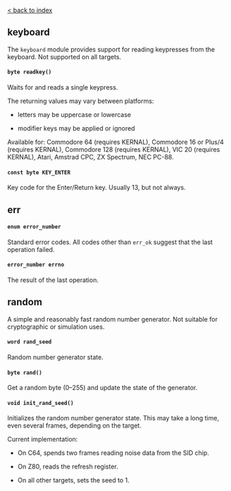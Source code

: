 [< back to index](../index.md)

## keyboard

The `keyboard` module provides support for reading keypresses from the keyboard.
Not supported on all targets.

#### `byte readkey()`

Waits for and reads a single keypress.

The returning values may vary between platforms:

* letters may be uppercase or lowercase

* modifier keys may be applied or ignored

Available for:
Commodore 64 (requires KERNAL),
Commodore 16 or Plus/4 (requires KERNAL),
Commodore 128 (requires KERNAL),
VIC 20 (requires KERNAL),
Atari,
Amstrad CPC,
ZX Spectrum,
NEC PC-88.

#### `const byte KEY_ENTER`

Key code for the Enter/Return key. Usually 13, but not always.

## err

#### `enum error_number`

Standard error codes. All codes other than `err_ok` suggest that the last operation failed.

#### `error_number errno`

The result of the last operation.


## random

A simple and reasonably fast random number generator. Not suitable for cryptographic or simulation uses.

#### `word rand_seed`

Random number generator state.

#### `byte rand()`

Get a random byte (0–255) and update the state of the generator.

#### `void init_rand_seed()`

Initializes the random number generator state.
This may take a long time, even several frames, depending on the target.

Current implementation:  

* On C64, spends two frames reading noise data from the SID chip.

* On Z80, reads the refresh register.

* On all other targets, sets the seed to 1.
